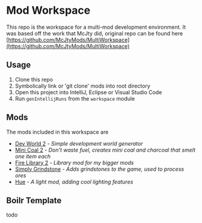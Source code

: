 # Mod Workspace

This repo is the workspace for a multi-mod development environment. It was based off the work that McJty did, original repo can be found here [https://github.com/McJtyMods/MultiWorkspace](https://github.com/McJtyMods/MultiWorkspace)

## Usage

1. Clone this repo
2. Symbolically link or 'git clone' mods into root directory
3. Open this project into IntelliJ, Eclipse or Visual Studio Code
4. Run `genIntellijRuns` from the `workspace` module

## Mods

The mods included in this workspace are

* [Dev World 2](https://github.com/FireBall1725/DevWorld2) - _Simple development world generator_
* [Mini Coal 2](https://github.com/FireBall1725/MiniCoal2) - _Don't waste fuel, creates mini coal and charcoal that smelt one item each_
* [Fire Library 2](https://github.com/FireBall1725/FireLib2) - _Library mod for my bigger mods_
* [Simply Grindstone](https://github.com/FireBall1725/SimplyGrindstone) - _Adds grindstones to the game, used to process ores_
* [Hue](https://github.com/FireBall1725/hue) - _A light mod, adding cool lighting features_

## Boilr Template

todo